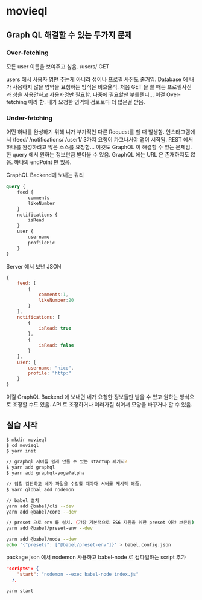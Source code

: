 # movieql

## Graph QL 해결할 수 있는 두가지 문제

### Over-fetching
모든 user 이름을 보여주고 싶음.
/users/ GET

users 에서 사용자 명만 주는게 아니라 성이나 프로필 사진도 줄거임.  Database 에 내가 사용하지 않을 영역을 요청하는 방식은 비효율적.
처음 GET 을 쓸 때는 프로필사진과 성을 사용안하고 사용자명만 필요함. 나중에 필요할땐 부를텐디...
이걸 Over-fetching 이라 함. 내가 요청한 영역의 정보보다 더 많은걸 받음. 

### Under-fetching
어떤 하나를 완성하기 위해 니가 부가적인 다른 Request를 할 때 발생함. 인스타그램에서
/feed/
/notifications/
/user1/ 3가지 요청이 가고나서야 앱이 시작됨.
REST 에서 하나를 완성하려고 많은 소스를 요청함...
이것도 GraphQL 이 해결할 수 있는 문제임.
한 query 에서 원하는 정보만큼 받아올 수 있음.
GraphQL 에는 URL 은 존재하지도 않음. 하나의 endPoint 만 있음.

GraphQL Backend에 보내는 쿼리
```graphql
query {
    feed {
        comments
        likeNumber
    }
    notifications {
        isRead
    }
    user {
        username
        profilePic
    }
}
```

Server 에서 보낸 JSON
```javascript
{
    feed: [
        {
            comments:1,
            likeNumber:20
        }
    ],
    notifications: [
        {
            isRead: true
        },
        {
            isRead: false
        }
    ],
    user: {
        username: "nico",
        profile: "http:"
    }
}
```
이걸 GraphQL Backend 에 보내면 
네가 요청한 정보들만 받을 수 있고 원하는 방식으로 조정할 수도 있음. API 로 조정하거나 여러가질 섞어서 모양을 바꾸거나 할 수 있음.

## 실습 시작

```bash
$ mkdir movieql
$ cd movieql
$ yarn init

// graphql 서버를 쉽게 만들 수 있는 startup 패키지?
$ yarn add graphql
$ yarn add graphql-yoga@alpha

// 엄청 감단하고 네가 파일을 수정할 때마다 서버를 재시작 해줌.
$ yarn global add nodemon

// babel 설치
yarn add @babel/cli --dev
yarn add @babel/core --dev

// preset 으로 env 를 설치. (가장 기본적으로 ES6 지원을 위한 preset 이라 보믄됨)
yarn add @babel/preset-env --dev

yarn add @babel/node --dev
echo '{"presets": ["@babel/preset-env"]}' > babel.config.json
```

package json 에서 nodemon 사용하고 babel-node 로 컴파일하는 script 추가
```json
"scripts": {
    "start": "nodemon --exec babel-node index.js"
  },
```

```bashrc
yarn start
```